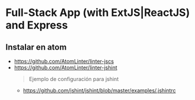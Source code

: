 # Full-Stack App (with ExtJS|ReactJS) and Express

## Instalar en atom
  * https://github.com/AtomLinter/linter-jscs
  * https://github.com/AtomLinter/linter-jshint
    > Ejemplo de configuración para jshint
    * https://github.com/jshint/jshint/blob/master/examples/.jshintrc
